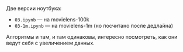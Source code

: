 Две версии ноутбука:  
* `03.ipynb` — на movielens-100k
* `03-1m.ipynb` — на movielens-1m (но посчитано после дедлайна)

Алгоритмы и там, и там одинаковы, интересно посмотреть, как они ведут себя с увеличением данных.
